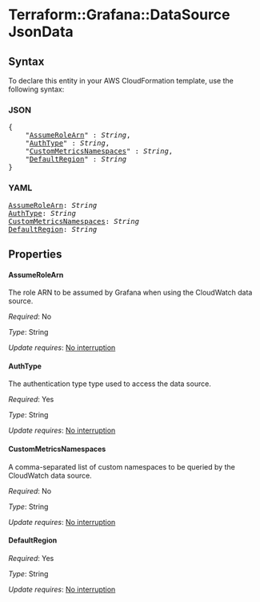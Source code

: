 # Terraform::Grafana::DataSource JsonData

## Syntax

To declare this entity in your AWS CloudFormation template, use the following syntax:

### JSON

<pre>
{
    "<a href="#assumerolearn" title="AssumeRoleArn">AssumeRoleArn</a>" : <i>String</i>,
    "<a href="#authtype" title="AuthType">AuthType</a>" : <i>String</i>,
    "<a href="#custommetricsnamespaces" title="CustomMetricsNamespaces">CustomMetricsNamespaces</a>" : <i>String</i>,
    "<a href="#defaultregion" title="DefaultRegion">DefaultRegion</a>" : <i>String</i>
}
</pre>

### YAML

<pre>
<a href="#assumerolearn" title="AssumeRoleArn">AssumeRoleArn</a>: <i>String</i>
<a href="#authtype" title="AuthType">AuthType</a>: <i>String</i>
<a href="#custommetricsnamespaces" title="CustomMetricsNamespaces">CustomMetricsNamespaces</a>: <i>String</i>
<a href="#defaultregion" title="DefaultRegion">DefaultRegion</a>: <i>String</i>
</pre>

## Properties

#### AssumeRoleArn

The role
ARN to be assumed by Grafana when using the CloudWatch data source.

_Required_: No

_Type_: String

_Update requires_: [No interruption](https://docs.aws.amazon.com/AWSCloudFormation/latest/UserGuide/using-cfn-updating-stacks-update-behaviors.html#update-no-interrupt)

#### AuthType

The authentication type
type used to access the data source.

_Required_: Yes

_Type_: String

_Update requires_: [No interruption](https://docs.aws.amazon.com/AWSCloudFormation/latest/UserGuide/using-cfn-updating-stacks-update-behaviors.html#update-no-interrupt)

#### CustomMetricsNamespaces

A comma-separated list of custom namespaces to be queried by the CloudWatch
data source.

_Required_: No

_Type_: String

_Update requires_: [No interruption](https://docs.aws.amazon.com/AWSCloudFormation/latest/UserGuide/using-cfn-updating-stacks-update-behaviors.html#update-no-interrupt)

#### DefaultRegion

_Required_: Yes

_Type_: String

_Update requires_: [No interruption](https://docs.aws.amazon.com/AWSCloudFormation/latest/UserGuide/using-cfn-updating-stacks-update-behaviors.html#update-no-interrupt)

